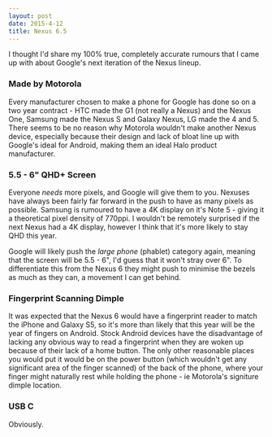 ```yaml
---
layout: post
date: 2015-4-12
title: Nexus 6.5
---
```


I thought I'd share my 100% true, completely accurate rumours that I came up with about Google's next iteration of the Nexus lineup.

### Made by Motorola

Every manufacturer chosen to make a phone for Google has done so on a two year contract - HTC made the G1 (not really a Nexus) and the Nexus One, Samsung made the Nexus S and Galaxy Nexus, LG made the 4 and 5. There seems to be no reason why Motorola wouldn't make another Nexus device, especially because their design and lack of bloat line up with Google's ideal for Android, making them an ideal Halo product manufacturer.

### 5.5 - 6" QHD+ Screen

Everyone _needs_ more pixels, and Google will give them to you. Nexuses have always been fairly far forward in the push to have as many pixels as possible. Samsung is rumoured to have a 4K display on it's Note 5 - giving it a theoretical pixel density of 770ppi. I wouldn't be remotely surprised if the next Nexus had a 4K display, however I think that it's more likely to stay QHD this year.

Google will likely push the _large phone_ (phablet) category again, meaning that the screen will be 5.5 - 6", I'd guess that it won't stray over 6". To differentiate this from the Nexus 6 they might push to minimise the bezels as much as they can, a movement I can get behind.

### Fingerprint Scanning Dimple

It was expected that the Nexus 6 would have a fingerprint reader to match the iPhone and Galaxy S5, so it's more than likely that this year will be the year of fingers on Android. Stock Android devices have the disadvantage of lacking any obvious way to read a fingerprint when they are woken up because of their lack of a home button. The only other reasonable places you would put it would be on the power button (which wouldn't get any significant area of the finger scanned) of the back of the phone, where your finger might naturally rest while holding the phone - ie Motorola's signiture dimple location.

### USB C

Obviously.